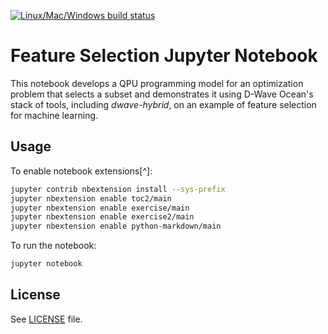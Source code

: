 [![Linux/Mac/Windows build status](
  https://circleci.com/gh/dwave-examples/feature-selection-notebook.svg?style=svg)](
  https://circleci.com/gh/dwave-examples/feature-selection-notebook)

# Feature Selection Jupyter Notebook

This notebook develops a QPU programming model for an optimization problem that
selects a subset and demonstrates it using D-Wave Ocean's stack of tools,
including *dwave-hybrid*, on an example of feature selection for machine learning.

## Usage

To enable notebook extensions[^]:

```bash
jupyter contrib nbextension install --sys-prefix
jupyter nbextension enable toc2/main
jupyter nbextension enable exercise/main
jupyter nbextension enable exercise2/main
jupyter nbextension enable python-markdown/main

```

To run the notebook:

```bash
jupyter notebook
```

[^1]: Leap's IDE, which runs VS Code, does not support all notebook extensions.  

## License

See [LICENSE](LICENSE.md) file.
